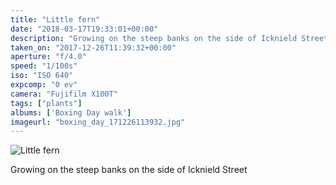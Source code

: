 ```yaml
---
title: "Little fern"
date: "2018-03-17T19:33:01+00:00"
description: "Growing on the steep banks on the side of Icknield Street"
taken_on: "2017-12-26T11:39:32+00:00"
aperture: "f/4.0"
speed: "1/100s"
iso: "ISO 640"
expcomp: "0 ev"
camera: "Fujifilm X100T"
tags: ["plants"]
albums: ['Boxing Day walk']
imageurl: "boxing_day_171226113932.jpg"
---
```


![Little fern](https://wingsopenwide-images.s3.amazonaws.com/s/boxing_day_171226113932.jpg)

Growing on the steep banks on the side of Icknield Street